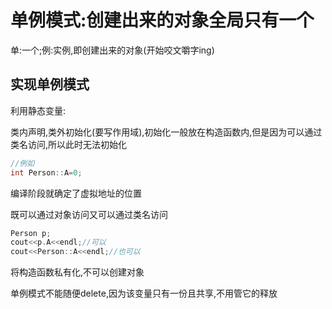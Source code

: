 # 单例模式:创建出来的对象全局只有一个

单:一个;例:实例,即创建出来的对象(开始咬文嚼字ing)

## 实现单例模式

利用静态变量:

类内声明,类外初始化(要写作用域),初始化一般放在构造函数内,但是因为可以通过类名访问,所以此时无法初始化

```c++
//例如
int Person::A=0;
```

编译阶段就确定了虚拟地址的位置

既可以通过对象访问又可以通过类名访问

```c++
Person p;
cout<<p.A<<endl;//可以
cout<<Person::A<<endl;//也可以
```

将构造函数私有化,不可以创建对象

单例模式不能随便delete,因为该变量只有一份且共享,不用管它的释放